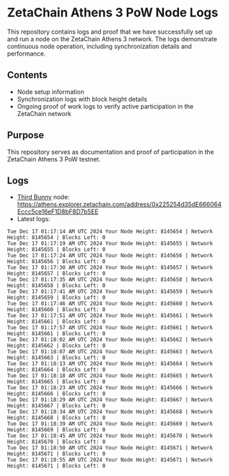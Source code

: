 # ZetaChain Athens 3 PoW Node Logs
This repository contains logs and proof that we have successfully set up and run a node on the ZetaChain Athens 3 network. The logs demonstrate continuous node operation, including synchronization details and performance.

## Contents
- Node setup information
- Synchronization logs with block height details
- Ongoing proof of work logs to verify active participation in the ZetaChain network

## Purpose
This repository serves as documentation and proof of participation in the ZetaChain Athens 3 PoW testnet.

## Logs

- [Third Bunny](https://thirdbunny.xyz/) node: https://athens.explorer.zetachain.com/address/0x225254d35dE666064Eccc5ce16eF1D8bF8D7b5EE
- Latest logs:
```
Tue Dec 17 01:17:14 AM UTC 2024 Your Node Height: 8145654 | Network Height: 8145654 | Blocks Left: 0
Tue Dec 17 01:17:19 AM UTC 2024 Your Node Height: 8145655 | Network Height: 8145655 | Blocks Left: 0
Tue Dec 17 01:17:24 AM UTC 2024 Your Node Height: 8145656 | Network Height: 8145656 | Blocks Left: 0
Tue Dec 17 01:17:30 AM UTC 2024 Your Node Height: 8145657 | Network Height: 8145657 | Blocks Left: 0
Tue Dec 17 01:17:35 AM UTC 2024 Your Node Height: 8145658 | Network Height: 8145658 | Blocks Left: 0
Tue Dec 17 01:17:41 AM UTC 2024 Your Node Height: 8145659 | Network Height: 8145659 | Blocks Left: 0
Tue Dec 17 01:17:46 AM UTC 2024 Your Node Height: 8145660 | Network Height: 8145660 | Blocks Left: 0
Tue Dec 17 01:17:51 AM UTC 2024 Your Node Height: 8145661 | Network Height: 8145661 | Blocks Left: 0
Tue Dec 17 01:17:57 AM UTC 2024 Your Node Height: 8145661 | Network Height: 8145661 | Blocks Left: 0
Tue Dec 17 01:18:02 AM UTC 2024 Your Node Height: 8145662 | Network Height: 8145662 | Blocks Left: 0
Tue Dec 17 01:18:07 AM UTC 2024 Your Node Height: 8145663 | Network Height: 8145663 | Blocks Left: 0
Tue Dec 17 01:18:13 AM UTC 2024 Your Node Height: 8145664 | Network Height: 8145664 | Blocks Left: 0
Tue Dec 17 01:18:18 AM UTC 2024 Your Node Height: 8145665 | Network Height: 8145665 | Blocks Left: 0
Tue Dec 17 01:18:23 AM UTC 2024 Your Node Height: 8145666 | Network Height: 8145666 | Blocks Left: 0
Tue Dec 17 01:18:29 AM UTC 2024 Your Node Height: 8145667 | Network Height: 8145667 | Blocks Left: 0
Tue Dec 17 01:18:34 AM UTC 2024 Your Node Height: 8145668 | Network Height: 8145668 | Blocks Left: 0
Tue Dec 17 01:18:39 AM UTC 2024 Your Node Height: 8145669 | Network Height: 8145669 | Blocks Left: 0
Tue Dec 17 01:18:45 AM UTC 2024 Your Node Height: 8145670 | Network Height: 8145670 | Blocks Left: 0
Tue Dec 17 01:18:50 AM UTC 2024 Your Node Height: 8145671 | Network Height: 8145671 | Blocks Left: 0
Tue Dec 17 01:18:55 AM UTC 2024 Your Node Height: 8145671 | Network Height: 8145671 | Blocks Left: 0
```
